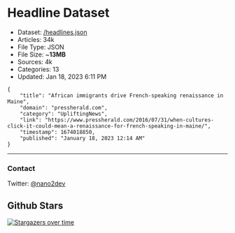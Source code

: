 # Headline Dataset

- Dataset: [/headlines.json](https://raw.githubusercontent.com/fwd/news/master/headlines.json) 
- Articles: 34k
- File Type: JSON
- File Size: ~**13MB**
- Sources: 4k
- Categories: 13
- Updated: Jan 18, 2023 6:11 PM

```
{
    "title": "African immigrants drive French-speaking renaissance in Maine",
    "domain": "pressherald.com",
    "category": "UpliftingNews",
    "link": "https://www.pressherald.com/2016/07/31/when-cultures-click-it-could-mean-a-renaissance-for-french-speaking-in-maine/",
    "timestamp": 1674018850,
    "published": "January 18, 2023 12:14 AM"
}
```

---

### Contact 

Twitter: [@nano2dev](https://twitter.com/nano2dev)

## Github Stars

[![Stargazers over time](https://starchart.cc/fwd/news.svg)](https://starchart.cc/fwd/news)
